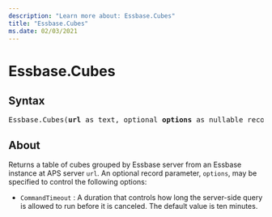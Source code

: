 ```yaml
---
description: "Learn more about: Essbase.Cubes"
title: "Essbase.Cubes"
ms.date: 02/03/2021
---
```

# Essbase.Cubes

## Syntax

<pre>
Essbase.Cubes(<b>url</b> as text, optional <b>options</b> as nullable record) as table
</pre>

## About  

Returns a table of cubes grouped by Essbase server from an Essbase instance at APS server `url`. An optional record parameter, `options`, may be specified to control the following options: 
- `CommandTimeout` : A duration that controls how long the server-side query is allowed to run before it is canceled. The default value is ten minutes. 


